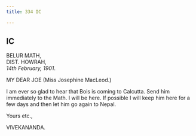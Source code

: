 ```yaml
---
title: 334 IC

---
```

  

  


## IC

BELUR MATH,  
DIST. HOWRAH,  
*14th February, 1901*.

MY DEAR JOE (Miss Josephine MacLeod.)

I am ever so glad to hear that Bois is coming to Calcutta. Send him
immediately to the Math. I will be here. If possible I will keep him
here for a few days and then let him go again to Nepal.

Yours etc.,

VIVEKANANDA.